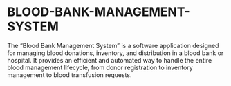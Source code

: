 # BLOOD-BANK-MANAGEMENT-SYSTEM
The “Blood Bank Management System” is a software application designed for managing blood donations, inventory, and distribution in a  blood bank or hospital. It provides an efficient and automated way to handle the entire  blood management lifecycle, from donor registration to inventory management to blood  transfusion requests. 
